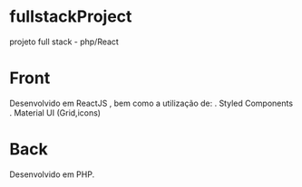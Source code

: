 # fullstackProject
projeto full stack - php/React

# Front
Desenvolvido em ReactJS , bem como a utilização de:
  . Styled Components
  . Material UI (Grid,icons)

# Back
Desenvolvido em PHP.
